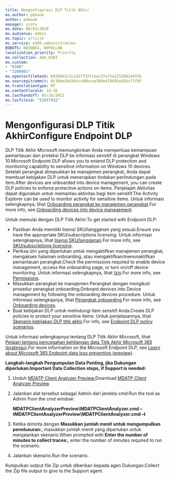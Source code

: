 ```yaml
---
title: Mengonfigurasi DLP Titik Akhir
ms.author: pebaum
author: pebaum
manager: scotv
ms.date: 08/03/2020
ms.audience: Admin
ms.topic: article
ms.service: o365-administration
ROBOTS: NOINDEX, NOFOLLOW
localization_priority: Priority
ms.collection: Adm_O365
ms.custom:
- "6108"
- "3200001"
ms.openlocfilehash: b9369b2c2ca31f7d2fceac37ef1e2252b82e933b
ms.sourcegitcommit: 0c104e2bd34ccc09bcea389e470692e92bcf1f8f
ms.translationtype: MT
ms.contentlocale: id-ID
ms.lasthandoff: 05/26/2021
ms.locfileid: "52657932"
---
```

# <a name="configure-endpoint-dlp"></a><span data-ttu-id="fb99d-102">Mengonfigurasi DLP Titik Akhir</span><span class="sxs-lookup"><span data-stu-id="fb99d-102">Configure Endpoint DLP</span></span>

<span data-ttu-id="fb99d-103">DLP Titik Akhir Microsoft memungkinkan Anda memperluas kemampuan pemantauan dan proteksi DLP ke informasi sensitif di perangkat Windows 10.</span><span class="sxs-lookup"><span data-stu-id="fb99d-103">Microsoft Endpoint DLP allows you to extend DLP protection and monitoring capability to sensitive information on Windows 10 devices.</span></span> <span data-ttu-id="fb99d-104">Setelah perangkat dimasukkan ke manajemen perangkat, Anda dapat membuat kebijakan DLP untuk menerapkan tindakan perlindungan pada item.</span><span class="sxs-lookup"><span data-stu-id="fb99d-104">After devices are onboarded into device management, you can create DLP policies to enforce protective actions on items.</span></span> <span data-ttu-id="fb99d-105">Penjelajah Aktivitas dapat digunakan untuk memantau aktivitas bagi item sensitif.</span><span class="sxs-lookup"><span data-stu-id="fb99d-105">The Activity Explorer can be used to monitor activity for sensitive items.</span></span> <span data-ttu-id="fb99d-106">Untuk informasi selengkapnya, lihat [Onboarding perangkat ke manajemen perangkat](/microsoft-365/compliance/endpoint-dlp-getting-started#onboarding-devices-into-device-management).</span><span class="sxs-lookup"><span data-stu-id="fb99d-106">For more info, see [Onboarding devices into device management](/microsoft-365/compliance/endpoint-dlp-getting-started#onboarding-devices-into-device-management).</span></span>  

<span data-ttu-id="fb99d-107">Untuk memulai dengan DLP Titik Akhir:</span><span class="sxs-lookup"><span data-stu-id="fb99d-107">To get started with Endpoint DLP:</span></span>

- <span data-ttu-id="fb99d-108">Pastikan Anda memiliki lisensi SKU/langganan yang sesuai.</span><span class="sxs-lookup"><span data-stu-id="fb99d-108">Ensure you have the appropriate SKU/subscriptions licensing.</span></span> <span data-ttu-id="fb99d-109">Untuk informasi selengkapnya, lihat [lisensi SKU/langganan](/microsoft-365/compliance/endpoint-dlp-getting-started#skusubscriptions-licensing).</span><span class="sxs-lookup"><span data-stu-id="fb99d-109">For more info, see [SKU/subscriptions licensing](/microsoft-365/compliance/endpoint-dlp-getting-started#skusubscriptions-licensing).</span></span>
- <span data-ttu-id="fb99d-110">Periksa izin yang diperlukan untuk mengaktifkan manajemen perangkat, mengakses halaman onboarding, atau mengaktifkan/menonaktifkan pemantauan perangkat.</span><span class="sxs-lookup"><span data-stu-id="fb99d-110">Check the permissions required to enable device management, access the onboarding page, or turn on/off device monitoring.</span></span> <span data-ttu-id="fb99d-111">Untuk informasi selengkapnya, lihat [Izin](/microsoft-365/compliance/endpoint-dlp-getting-started#permissions).</span><span class="sxs-lookup"><span data-stu-id="fb99d-111">For more info, see [Permissions](/microsoft-365/compliance/endpoint-dlp-getting-started#permissions).</span></span>
- <span data-ttu-id="fb99d-112">Masukkan perangkat ke manajemen Perangkat dengan mengikuti prosedur perangkat onboarding.</span><span class="sxs-lookup"><span data-stu-id="fb99d-112">Onboard devices into Device management by following the onboarding devices procedure.</span></span> <span data-ttu-id="fb99d-113">Untuk informasi selengkapnya, lihat [Perangkat onboarding](/microsoft-365/compliance/endpoint-dlp-getting-started#onboarding-devices).</span><span class="sxs-lookup"><span data-stu-id="fb99d-113">For more info, see [Onboarding devices](/microsoft-365/compliance/endpoint-dlp-getting-started#onboarding-devices).</span></span> 
- <span data-ttu-id="fb99d-114">Buat kebijakan DLP untuk melindungi item sensitif Anda.</span><span class="sxs-lookup"><span data-stu-id="fb99d-114">Create DLP policies to protect your sensitive items.</span></span> <span data-ttu-id="fb99d-115">Untuk penjelasannya, lihat [Skenario kebijakan DLP titik akhir](/microsoft-365/compliance/endpoint-dlp-using?view=o365-worldwide#endpoint-dlp-policy-scenarios).</span><span class="sxs-lookup"><span data-stu-id="fb99d-115">For info, see [Endpoint DLP policy scenarios](/microsoft-365/compliance/endpoint-dlp-using?view=o365-worldwide#endpoint-dlp-policy-scenarios).</span></span>

<span data-ttu-id="fb99d-116">Untuk informasi selengkapnya tentang DLP Titik Akhir Microsoft, lihat [Pelajari tentang pencegahan kehilangan data Titik Akhir Microsoft 365 (pratinjau)](/microsoft-365/compliance/endpoint-dlp-learn-about).</span><span class="sxs-lookup"><span data-stu-id="fb99d-116">For more information on the Microsoft Endpoint DLP, see [Learn about Microsoft 365 Endpoint data loss prevention (preview)](/microsoft-365/compliance/endpoint-dlp-learn-about).</span></span>

<span data-ttu-id="fb99d-117">**Langkah-langkah Pengumpulan Data Penting, jika Dukungan diperlukan:**</span><span class="sxs-lookup"><span data-stu-id="fb99d-117">**Important Data Collection steps, if Support is needed:**</span></span>

1. <span data-ttu-id="fb99d-118">Unduh [MDATP Client Analyzer Preview.](https://aka.ms/betamdatpanalyzer)</span><span class="sxs-lookup"><span data-stu-id="fb99d-118">Download [MDATP Client Analyzer Preview](https://aka.ms/betamdatpanalyzer).</span></span>
1. <span data-ttu-id="fb99d-119">Jalankan alat tersebut sebagai Admin dari jendela cmd:</span><span class="sxs-lookup"><span data-stu-id="fb99d-119">Run the tool as Admin from the cmd window:</span></span>

    <span data-ttu-id="fb99d-120">**MDATPClientAnalyzerPreview\MDATPClientAnalyzer.cmd –t**</span><span class="sxs-lookup"><span data-stu-id="fb99d-120">**MDATPClientAnalyzerPreview\MDATPClientAnalyzer.cmd –t**</span></span>

1. <span data-ttu-id="fb99d-121">Ketika diminta dengan **Masukkan jumlah menit untuk mengumpulkan penelusuran:**, masukkan jumlah menit yang diperlukan untuk menjalankan skenario.</span><span class="sxs-lookup"><span data-stu-id="fb99d-121">When prompted with **Enter the number of minutes to collect traces:**, enter the number of minutes required to run the scenario.</span></span>
1. <span data-ttu-id="fb99d-122">Jalankan skenario.</span><span class="sxs-lookup"><span data-stu-id="fb99d-122">Run the scenario.</span></span>

<span data-ttu-id="fb99d-123">Kumpulkan output file Zip untuk diberikan kepada agen Dukungan.</span><span class="sxs-lookup"><span data-stu-id="fb99d-123">Collect the Zip file output to give to the Support agent.</span></span>
